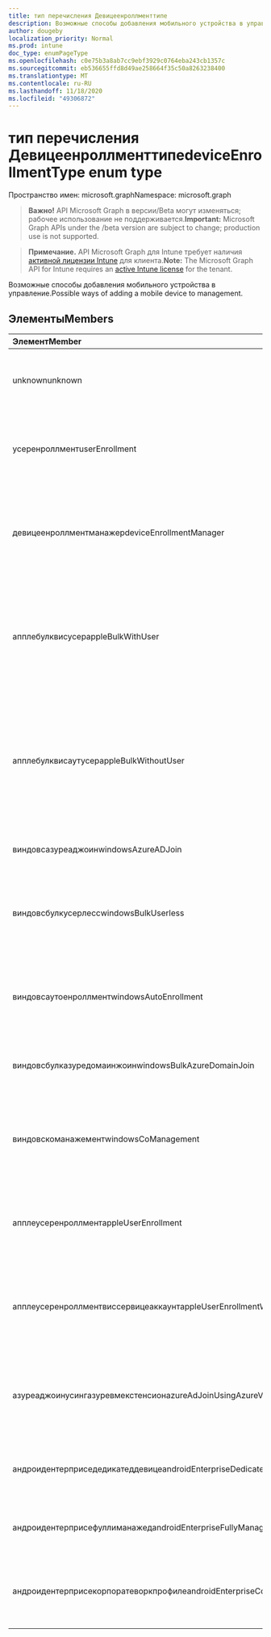 ```yaml
---
title: тип перечисления Девицеенроллменттипе
description: Возможные способы добавления мобильного устройства в управление.
author: dougeby
localization_priority: Normal
ms.prod: intune
doc_type: enumPageType
ms.openlocfilehash: c0e75b3a8ab7cc9ebf3929c0764eba243cb1357c
ms.sourcegitcommit: eb536655ffd8d49ae258664f35c50a8263238400
ms.translationtype: MT
ms.contentlocale: ru-RU
ms.lasthandoff: 11/18/2020
ms.locfileid: "49306872"
---
```

# <a name="deviceenrollmenttype-enum-type"></a><span data-ttu-id="c4a02-103">тип перечисления Девицеенроллменттипе</span><span class="sxs-lookup"><span data-stu-id="c4a02-103">deviceEnrollmentType enum type</span></span>

<span data-ttu-id="c4a02-104">Пространство имен: microsoft.graph</span><span class="sxs-lookup"><span data-stu-id="c4a02-104">Namespace: microsoft.graph</span></span>

> <span data-ttu-id="c4a02-105">**Важно!** API Microsoft Graph в версии/Beta могут изменяться; рабочее использование не поддерживается.</span><span class="sxs-lookup"><span data-stu-id="c4a02-105">**Important:** Microsoft Graph APIs under the /beta version are subject to change; production use is not supported.</span></span>

> <span data-ttu-id="c4a02-106">**Примечание.** API Microsoft Graph для Intune требует наличия [активной лицензии Intune](https://go.microsoft.com/fwlink/?linkid=839381) для клиента.</span><span class="sxs-lookup"><span data-stu-id="c4a02-106">**Note:** The Microsoft Graph API for Intune requires an [active Intune license](https://go.microsoft.com/fwlink/?linkid=839381) for the tenant.</span></span>

<span data-ttu-id="c4a02-107">Возможные способы добавления мобильного устройства в управление.</span><span class="sxs-lookup"><span data-stu-id="c4a02-107">Possible ways of adding a mobile device to management.</span></span>

## <a name="members"></a><span data-ttu-id="c4a02-108">Элементы</span><span class="sxs-lookup"><span data-stu-id="c4a02-108">Members</span></span>
|<span data-ttu-id="c4a02-109">Элемент</span><span class="sxs-lookup"><span data-stu-id="c4a02-109">Member</span></span>|<span data-ttu-id="c4a02-110">Значение</span><span class="sxs-lookup"><span data-stu-id="c4a02-110">Value</span></span>|<span data-ttu-id="c4a02-111">Описание</span><span class="sxs-lookup"><span data-stu-id="c4a02-111">Description</span></span>|
|:---|:---|:---|
|<span data-ttu-id="c4a02-112">unknown</span><span class="sxs-lookup"><span data-stu-id="c4a02-112">unknown</span></span>|<span data-ttu-id="c4a02-113">нуль</span><span class="sxs-lookup"><span data-stu-id="c4a02-113">0</span></span>|<span data-ttu-id="c4a02-114">Значение по умолчанию: тип регистрации не был собран.</span><span class="sxs-lookup"><span data-stu-id="c4a02-114">Default value, enrollment type was not collected.</span></span>|
|<span data-ttu-id="c4a02-115">усеренроллмент</span><span class="sxs-lookup"><span data-stu-id="c4a02-115">userEnrollment</span></span>|<span data-ttu-id="c4a02-116">1,1</span><span class="sxs-lookup"><span data-stu-id="c4a02-116">1</span></span>|<span data-ttu-id="c4a02-117">Управляемая пользователями регистрация через канал BYOD.</span><span class="sxs-lookup"><span data-stu-id="c4a02-117">User driven enrollment through BYOD channel.</span></span>|
|<span data-ttu-id="c4a02-118">девицеенроллментманажер</span><span class="sxs-lookup"><span data-stu-id="c4a02-118">deviceEnrollmentManager</span></span>|<span data-ttu-id="c4a02-119">2</span><span class="sxs-lookup"><span data-stu-id="c4a02-119">2</span></span>|<span data-ttu-id="c4a02-120">Регистрация пользователей с помощью учетной записи менеджера регистрации устройств.</span><span class="sxs-lookup"><span data-stu-id="c4a02-120">User enrollment with a device enrollment manager account.</span></span>|
|<span data-ttu-id="c4a02-121">апплебулквисусер</span><span class="sxs-lookup"><span data-stu-id="c4a02-121">appleBulkWithUser</span></span>|<span data-ttu-id="c4a02-122">4</span><span class="sxs-lookup"><span data-stu-id="c4a02-122">3</span></span>|<span data-ttu-id="c4a02-123">Массовая регистрация Apple с задачей пользователя.</span><span class="sxs-lookup"><span data-stu-id="c4a02-123">Apple bulk enrollment with user challenge.</span></span> <span data-ttu-id="c4a02-124">(Предотвращение выполнения данных, Apple Configurator)</span><span class="sxs-lookup"><span data-stu-id="c4a02-124">(DEP, Apple Configurator)</span></span>|
|<span data-ttu-id="c4a02-125">апплебулквисаутусер</span><span class="sxs-lookup"><span data-stu-id="c4a02-125">appleBulkWithoutUser</span></span>|<span data-ttu-id="c4a02-126">4 </span><span class="sxs-lookup"><span data-stu-id="c4a02-126">4</span></span>|<span data-ttu-id="c4a02-127">Массовая регистрация Apple без задачи пользователя.</span><span class="sxs-lookup"><span data-stu-id="c4a02-127">Apple bulk enrollment without user challenge.</span></span> <span data-ttu-id="c4a02-128">(Предотвращение выполнения данных, Apple Configurator, Mobile config)</span><span class="sxs-lookup"><span data-stu-id="c4a02-128">(DEP, Apple Configurator, Mobile Config)</span></span>|
|<span data-ttu-id="c4a02-129">виндовсазуреаджоин</span><span class="sxs-lookup"><span data-stu-id="c4a02-129">windowsAzureADJoin</span></span>|<span data-ttu-id="c4a02-130">5 </span><span class="sxs-lookup"><span data-stu-id="c4a02-130">5</span></span>|<span data-ttu-id="c4a02-131">Присоединение к Windows 10 Azure AD.</span><span class="sxs-lookup"><span data-stu-id="c4a02-131">Windows 10 Azure AD Join.</span></span>|
|<span data-ttu-id="c4a02-132">виндовсбулкусерлесс</span><span class="sxs-lookup"><span data-stu-id="c4a02-132">windowsBulkUserless</span></span>|<span data-ttu-id="c4a02-133">6 </span><span class="sxs-lookup"><span data-stu-id="c4a02-133">6</span></span>|<span data-ttu-id="c4a02-134">Массовая регистрация Windows 10 с помощью ICD с помощью сертификата.</span><span class="sxs-lookup"><span data-stu-id="c4a02-134">Windows 10 Bulk enrollment through ICD with certificate.</span></span>|
|<span data-ttu-id="c4a02-135">виндовсаутоенроллмент</span><span class="sxs-lookup"><span data-stu-id="c4a02-135">windowsAutoEnrollment</span></span>|<span data-ttu-id="c4a02-136">7 </span><span class="sxs-lookup"><span data-stu-id="c4a02-136">7</span></span>|<span data-ttu-id="c4a02-137">Автоматическая регистрация в Windows 10.</span><span class="sxs-lookup"><span data-stu-id="c4a02-137">Windows 10 automatic enrollment.</span></span> <span data-ttu-id="c4a02-138">(Добавление рабочей учетной записи)</span><span class="sxs-lookup"><span data-stu-id="c4a02-138">(Add work account)</span></span>|
|<span data-ttu-id="c4a02-139">виндовсбулказуредомаинжоин</span><span class="sxs-lookup"><span data-stu-id="c4a02-139">windowsBulkAzureDomainJoin</span></span>|<span data-ttu-id="c4a02-140">8 </span><span class="sxs-lookup"><span data-stu-id="c4a02-140">8</span></span>|<span data-ttu-id="c4a02-141">Массовый присоединение к Windows 10 Azure AD.</span><span class="sxs-lookup"><span data-stu-id="c4a02-141">Windows 10 bulk Azure AD Join.</span></span>|
|<span data-ttu-id="c4a02-142">виндовскоманажемент</span><span class="sxs-lookup"><span data-stu-id="c4a02-142">windowsCoManagement</span></span>|<span data-ttu-id="c4a02-143">9 </span><span class="sxs-lookup"><span data-stu-id="c4a02-143">9</span></span>|<span data-ttu-id="c4a02-144">Windows 10 Co-Management активированы с помощью автопилота или групповой политики.</span><span class="sxs-lookup"><span data-stu-id="c4a02-144">Windows 10 Co-Management triggered by AutoPilot or Group Policy.</span></span>|
|<span data-ttu-id="c4a02-145">апплеусеренроллмент</span><span class="sxs-lookup"><span data-stu-id="c4a02-145">appleUserEnrollment</span></span>|<span data-ttu-id="c4a02-146">11 </span><span class="sxs-lookup"><span data-stu-id="c4a02-146">11</span></span>|<span data-ttu-id="c4a02-147">Устройство, управляемое регистрацией пользователей Apple</span><span class="sxs-lookup"><span data-stu-id="c4a02-147">Device managed by Apple user enrollment</span></span>|
|<span data-ttu-id="c4a02-148">апплеусеренроллментвиссервицеаккаунт</span><span class="sxs-lookup"><span data-stu-id="c4a02-148">appleUserEnrollmentWithServiceAccount</span></span>|<span data-ttu-id="c4a02-149">12 </span><span class="sxs-lookup"><span data-stu-id="c4a02-149">12</span></span>|<span data-ttu-id="c4a02-150">Устройство, управляемое регистрацией пользователей Apple, с учетной записью службы</span><span class="sxs-lookup"><span data-stu-id="c4a02-150">Device managed by Apple user enrollment with service account</span></span>|
|<span data-ttu-id="c4a02-151">азуреаджоинусингазуревмекстенсион</span><span class="sxs-lookup"><span data-stu-id="c4a02-151">azureAdJoinUsingAzureVmExtension</span></span>|<span data-ttu-id="c4a02-152">14 </span><span class="sxs-lookup"><span data-stu-id="c4a02-152">14</span></span>|<span data-ttu-id="c4a02-153">Регистрация подключения Azure AD при подготовке виртуальной машины Azure</span><span class="sxs-lookup"><span data-stu-id="c4a02-153">Azure AD Join enrollment when an Azure VM is provisioned</span></span>|
|<span data-ttu-id="c4a02-154">андроидентерприседедикатеддевице</span><span class="sxs-lookup"><span data-stu-id="c4a02-154">androidEnterpriseDedicatedDevice</span></span>|<span data-ttu-id="c4a02-155">15 </span><span class="sxs-lookup"><span data-stu-id="c4a02-155">15</span></span>|<span data-ttu-id="c4a02-156">Специальное устройство для Android Enterprise</span><span class="sxs-lookup"><span data-stu-id="c4a02-156">Android Enterprise Dedicated Device</span></span>|
|<span data-ttu-id="c4a02-157">андроидентерприсефуллиманажед</span><span class="sxs-lookup"><span data-stu-id="c4a02-157">androidEnterpriseFullyManaged</span></span>|<span data-ttu-id="c4a02-158">16 </span><span class="sxs-lookup"><span data-stu-id="c4a02-158">16</span></span>|<span data-ttu-id="c4a02-159">Полностью управляемый Android Enterprise</span><span class="sxs-lookup"><span data-stu-id="c4a02-159">Android Enterprise Fully Managed</span></span>|
|<span data-ttu-id="c4a02-160">андроидентерприсекорпоратеворкпрофиле</span><span class="sxs-lookup"><span data-stu-id="c4a02-160">androidEnterpriseCorporateWorkProfile</span></span>|<span data-ttu-id="c4a02-161">17 </span><span class="sxs-lookup"><span data-stu-id="c4a02-161">17</span></span>|<span data-ttu-id="c4a02-162">Корпоративный профиль для корпоративных рабочих работ Android</span><span class="sxs-lookup"><span data-stu-id="c4a02-162">Android Enterprise Corporate Work Profile</span></span>|




